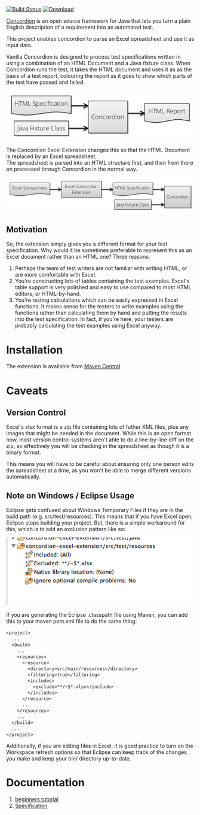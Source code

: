 [![Build Status](https://travis-ci.org/concordion/concordion-excel-extension.svg?branch=master)](https://travis-ci.org/concordion/concordion-excel-extension)
 [ ![Download](https://api.bintray.com/packages/concordion/maven/concordion-excel-extension/images/download.svg) ](https://bintray.com/concordion/maven/concordion-excel-extension/_latestVersion)

[Concordion](http://www.concordion.org) is an open source framework for Java that lets you turn a plain English description of a requirement into an automated test.
 
This project enables concordion to parse an Excel spreadsheet and use it as input data.   

Vanilla Concordion is designed to process test specifications written in using a combination of an HTML Document
and a Java fixture class.  When Concordion runs the test, it takes the HTML document and uses it as as the basis 
of a test report, colouring the report as it goes to show which parts of the test have passed and failed.

![Basic Concordion Process](tutorial/images/BasicConcordionProcess.png)

The Concordion Excel Extension changes this so that the HTML Document is replaced by an Excel spreadsheet.  
The spreadsheet is parsed into an HTML structure first, and then from there on processed through Concordion 
in the normal way.  

![Excel Concordion Process](tutorial/images/ExcelConcordionProcess.png)


Motivation
----------

So, the extension simply gives you a different format for your test specification.  Why would it be sometimes
preferable to represent this as an Excel document rather than an HTML one?  Three reasons:

1.  Perhaps the team of test writers are not familiar with writing HTML, or are more comfortable with Excel.
2.  You're constructing lots of tables containing the test examples.  Excel's table support is very polished and easy to use compared 
to most HTML editors, or HTML-by-hand.
3.  You're testing calculations which can be easily expressed in Excel functions.  It makes sense for the testers to write
examples using the functions rather than calculating them by hand and putting the results into the test specification.  In fact, if you're
here, your testers are probably calculating the test examples using Excel anyway.

# Installation
The extension is available from [Maven Central](http://search.maven.org/#search%7Cga%7C1%7Cg%3A%22org.concordion%22%20AND%20a%3A%22concordion-excel-extension%22).


Caveats
=======

Version Control
---------------

Excel's xlsx format is a zip file containing lots of futher XML files, plus any images that might be needed in the document.  While this is
an open format now, most version control systems aren't able to do a line-by-line diff on the zip, so effectively you will be checking in 
the spreadsheet as though it is a binary format.

This means you will have to be careful about ensuring only one person edits the spreadsheet at a time, as you won't be able to merge different
versions automatically.

Note on Windows / Eclipse Usage
-------------------------------

Eclipse gets confused about Windows Temporary Files if they are in the build path  (e.g. src/test/resources).  This means
that if you have Excel open, Eclipse stops building your project.   But, there is a simple workaround for this, which is 
to add an exclusion pattern like so:

![Eclipse Exclusion Pattern](tutorial/images/EclipseExclusionPattern.png)

If you are generating the Eclipse .classpath file using Maven, you can add this to your maven pom.xml file to do the same thing:

	<project>
	  ...
	  <build>
	    ...
	    <resources>
	      <resource>
	        <directory>src/main/resources</directory>
	        <filtering>true</filtering>
	        <includes>
	          <exclude>**/~$*.xlsx</include>
	        </includes>
	      </resource>
	      ...
	    </resources>
	    ...
	  </build>
	  ...
	</project>

Additionally, if you are editing files in Excel, it is good practice to turn on the Workspace refresh options so 
that Eclipse can keep track of the changes you make and keep your bin/ directory up-to-date.	

Documentation
=============

1. [beginners tutorial](http://github.com/concordion/concordion-excel-extension-tutorial)
2. [Specification](http://concordion.github.io/concordion-excel-extension/spec/ExcelConcordionTutorial.html)

